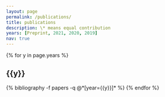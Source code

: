 ```yaml
---
layout: page
permalink: /publications/
title: publications
description: \* means equal contribution 
years: [Preprint, 2021, 2020, 2019]
nav: true
---
```


<div class="publications">


{% for y in page.years %}
  <h2 class="year">{{y}}</h2>
  {% bibliography -f papers -q @*[year={{y}}]* %}
{% endfor %}

</div>
